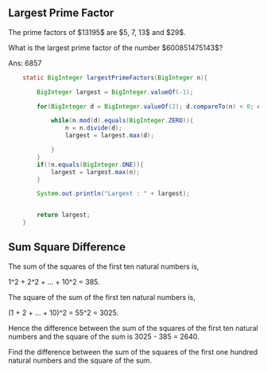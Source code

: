 
## Largest Prime Factor
<p>The prime factors of $13195$ are $5, 7, 13$ and $29$.</p>
<p>What is the largest prime factor of the number $600851475143$?</p>

  Ans: 6857

```java
    static BigInteger largestPrimeFactors(BigInteger n){

        BigInteger largest = BigInteger.valueOf(-1);

        for(BigInteger d = BigInteger.valueOf(2); d.compareTo(n) < 0; d = d.add(BigInteger.ONE) ){

            while(n.mod(d).equals(BigInteger.ZERO)){
                n = n.divide(d);
                largest = largest.max(d);

            }
        }
        if(!n.equals(BigInteger.ONE)){
            largest = largest.max(n);
        }

        System.out.println("Largest : " + largest);


        return largest;
    }
```

## Sum Square Difference

<p>The sum of the squares of the first ten natural numbers is,</p>
1^2 + 2^2 + ... + 10^2 = 385.
<p>The square of the sum of the first ten natural numbers is,</p>
(1 + 2 + ... + 10)^2 = 55^2 = 3025.
<p>Hence the difference between the sum of the squares of the first ten natural numbers and the square of the sum is 3025 - 385 = 2640.</p>
<p>Find the difference between the sum of the squares of the first one hundred natural numbers and the square of the sum.</p>

```java


```






